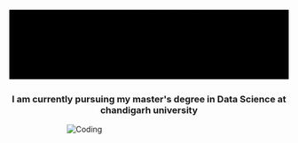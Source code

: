 ![MasterHead](https://github.com/GullaDhanush/GullaDhanush/blob/main/Black%20Technology%20LinkedIn%20Banner.gif)
<h3 align="center">I am currently pursuing my master's degree in Data Science at chandigarh university</h3>
<img align="right" alt="Coding" width="400" src="https://cdn.dribbble.com/users/1162077/screenshots/3848914/programmer.gif">
